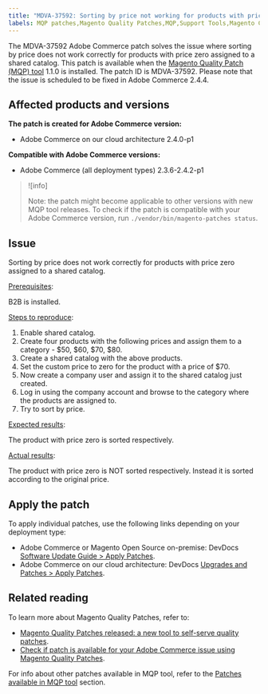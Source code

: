 ```yaml
---
title: "MDVA-37592: Sorting by price not working for products with price zero"
labels: MQP patches,Magento Quality Patches,MQP,Support Tools,Magento Commerce Cloud,Magento Commerce,Adobe Commerce on our cloud architecture,Adobe Commerce on-premise,Adobe Commerce,sorting,zero price,shared catalog,MQP 1.1.0,2.3.6,2.3.6-p1,2.3.7,2.4.0,2.4.0-p1,2.4.1,2.4.1-p1,2.4.2,2.4.2-p1
---
```


The MDVA-37592 Adobe Commerce patch solves the issue where sorting by price does not work correctly for products with  price zero assigned to a shared catalog. This patch is available when the [Magento Quality Patch (MQP) tool](https://support.magento.com/hc/en-us/articles/360047139492) 1.1.0 is installed. The patch ID is MDVA-37592. Please note that the issue is scheduled to be fixed in Adobe Commerce 2.4.4.

## Affected products and versions

**The patch is created for Adobe Commerce version:**

* Adobe Commerce on our cloud architecture 2.4.0-p1

**Compatible with Adobe Commerce versions:**

* Adobe Commerce (all deployment types) 2.3.6-2.4.2-p1

>![info]
>
>Note: the patch might become applicable to other versions with new MQP tool releases. To check if the patch is compatible with your Adobe Commerce version, run `./vendor/bin/magento-patches status`.

## Issue

Sorting by price does not work correctly for products with price zero assigned to a shared catalog.

<ins>Prerequisites</ins>:

B2B is installed.

<ins>Steps to reproduce</ins>:

1. Enable shared catalog.
1. Create four products with the following prices and assign them to a category - $50, $60, $70, $80.
1. Create a shared catalog with the above products.
1. Set the custom price to zero for the product with a price of $70.
1. Now create a company user and assign it to the shared catalog just created.
1. Log in using the company account and browse to the category where the products are assigned to.
1. Try to sort by price.

<ins>Expected results</ins>:

The product with price zero is sorted respectively.

<ins>Actual results</ins>:

The product with price zero is NOT sorted respectively. Instead it is sorted according to the original price.

## Apply the patch

To apply individual patches, use the following links depending on your deployment type:	 

* Adobe Commerce or Magento Open Source on-premise: DevDocs [Software Update Guide > Apply Patches](https://devdocs.magento.com/guides/v2.4/comp-mgr/patching/mqp.html).
* Adobe Commerce on our cloud architecture: DevDocs [Upgrades and Patches > Apply Patches](https://devdocs.magento.com/cloud/project/project-patch.html).

## Related reading

To learn more about Magento Quality Patches, refer to:

* [Magento Quality Patches released: a new tool to self-serve quality patches](https://support.magento.com/hc/en-us/articles/360047139492).
* [Check if patch is available for your Adobe Commerce issue using Magento Quality Patches](https://support.magento.com/hc/en-us/articles/360047125252).

For info about other patches available in MQP tool, refer to the [Patches available in MQP tool](https://support.magento.com/hc/en-us/sections/360010506631-Patches-available-in-MQP-tool-) section.
